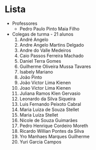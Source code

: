 # Lista

- Professores
  - Pedro Paulo Pinto Maia Filho
- Colegas de turma - 21 alunos
  1. André Angelo
  2. Andre Angelo Martins Delgado
  3. Andre do Valle Medeiros
  4. Caio Passos Ferreira Machado
  5. Daniel Terra Gomes
  6. Guilherme Oliveira Mussa Tavares
  7. Isabely Mariano
  8. João Pinto
  9. João Victor Lima Kienen
  10. Joao Victor Lima Kienen
  11. Juliana Ramos Klen Gervasio
  12. Leonardo da Silva Siqueira
  13. Luis Fernando Peixoto Cabral
  14. Maria Luiza de Souza Stellet
  15. Maria Luíza Stellet
  16. Nicole de Souza Guimarães
  17. Pedro Henrique Cordeiro Moreth
  18. Ricardo Willian Pontes da Silva
  19. Yro Manhaes Marques Guilherme
  20. Yuri Garcia Campos
